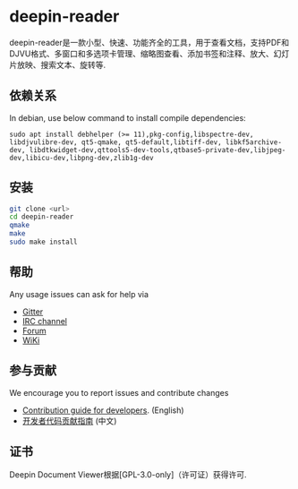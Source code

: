 # deepin-reader

deepin-reader是一款小型、快速、功能齐全的工具，用于查看文档，支持PDF和DJVU格式、多窗口和多选项卡管理、缩略图查看、添加书签和注释、放大、幻灯片放映、搜索文本、旋转等.

## 依赖关系

In debian, use below command to install compile dependencies:

`sudo apt install debhelper (>= 11),pkg-config,libspectre-dev, libdjvulibre-dev, qt5-qmake, qt5-default,libtiff-dev, libkf5archive-dev, libdtkwidget-dev,qttools5-dev-tools,qtbase5-private-dev,libjpeg-dev,libicu-dev,libpng-dev,zlib1g-dev`

## 安装

```sh
git clone <url>
cd deepin-reader
qmake
make
sudo make install
```

## 帮助

Any usage issues can ask for help via

* [Gitter](https://gitter.im/orgs/linuxdeepin/rooms)
* [IRC channel](https://webchat.freenode.net/?channels=deepin)
* [Forum](https://bbs.deepin.org)
* [WiKi](http://wiki.deepin.org/)

## 参与贡献

We encourage you to report issues and contribute changes

* [Contribution guide for developers](https://github.com/linuxdeepin/developer-center/wiki/Contribution-Guidelines-for-Developers-en). (English)
* [开发者代码贡献指南](https://github.com/linuxdeepin/developer-center/wiki/Contribution-Guidelines-for-Developers) (中文)

## 证书

Deepin Document Viewer根据[GPL-3.0-only]（许可证）获得许可.
